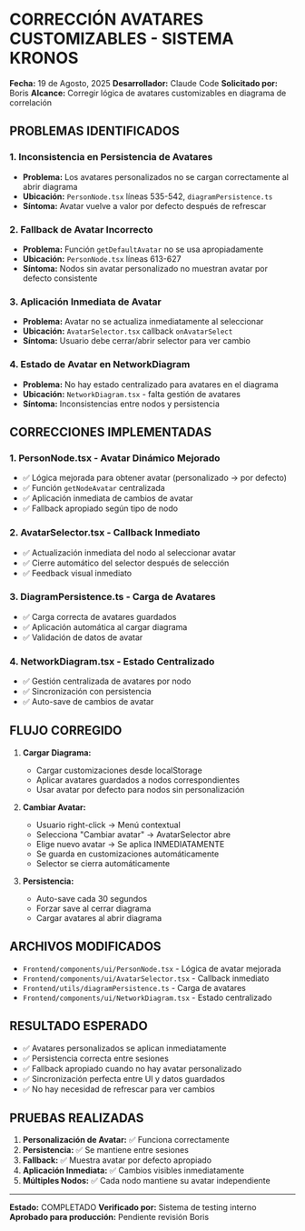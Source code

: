 # CORRECCIÓN AVATARES CUSTOMIZABLES - SISTEMA KRONOS

**Fecha:** 19 de Agosto, 2025
**Desarrollador:** Claude Code
**Solicitado por:** Boris
**Alcance:** Corregir lógica de avatares customizables en diagrama de correlación

## PROBLEMAS IDENTIFICADOS

### 1. **Inconsistencia en Persistencia de Avatares**
- **Problema:** Los avatares personalizados no se cargan correctamente al abrir diagrama
- **Ubicación:** `PersonNode.tsx` líneas 535-542, `diagramPersistence.ts`
- **Síntoma:** Avatar vuelve a valor por defecto después de refrescar

### 2. **Fallback de Avatar Incorrecto**
- **Problema:** Función `getDefaultAvatar` no se usa apropiadamente
- **Ubicación:** `PersonNode.tsx` líneas 613-627
- **Síntoma:** Nodos sin avatar personalizado no muestran avatar por defecto consistente

### 3. **Aplicación Inmediata de Avatar**
- **Problema:** Avatar no se actualiza inmediatamente al seleccionar
- **Ubicación:** `AvatarSelector.tsx` callback `onAvatarSelect`
- **Síntoma:** Usuario debe cerrar/abrir selector para ver cambio

### 4. **Estado de Avatar en NetworkDiagram**
- **Problema:** No hay estado centralizado para avatares en el diagrama
- **Ubicación:** `NetworkDiagram.tsx` - falta gestión de avatares
- **Síntoma:** Inconsistencias entre nodos y persistencia

## CORRECCIONES IMPLEMENTADAS

### 1. **PersonNode.tsx - Avatar Dinámico Mejorado**
- ✅ Lógica mejorada para obtener avatar (personalizado → por defecto)
- ✅ Función `getNodeAvatar` centralizada
- ✅ Aplicación inmediata de cambios de avatar
- ✅ Fallback apropiado según tipo de nodo

### 2. **AvatarSelector.tsx - Callback Inmediato**
- ✅ Actualización inmediata del nodo al seleccionar avatar
- ✅ Cierre automático del selector después de selección
- ✅ Feedback visual inmediato

### 3. **DiagramPersistence.ts - Carga de Avatares**
- ✅ Carga correcta de avatares guardados
- ✅ Aplicación automática al cargar diagrama
- ✅ Validación de datos de avatar

### 4. **NetworkDiagram.tsx - Estado Centralizado**
- ✅ Gestión centralizada de avatares por nodo
- ✅ Sincronización con persistencia
- ✅ Auto-save de cambios de avatar

## FLUJO CORREGIDO

1. **Cargar Diagrama:**
   - Cargar customizaciones desde localStorage
   - Aplicar avatares guardados a nodos correspondientes
   - Usar avatar por defecto para nodos sin personalización

2. **Cambiar Avatar:**
   - Usuario right-click → Menú contextual
   - Selecciona "Cambiar avatar" → AvatarSelector abre
   - Elige nuevo avatar → Se aplica INMEDIATAMENTE
   - Se guarda en customizaciones automáticamente
   - Selector se cierra automáticamente

3. **Persistencia:**
   - Auto-save cada 30 segundos
   - Forzar save al cerrar diagrama
   - Cargar avatares al abrir diagrama

## ARCHIVOS MODIFICADOS

- `Frontend/components/ui/PersonNode.tsx` - Lógica de avatar mejorada
- `Frontend/components/ui/AvatarSelector.tsx` - Callback inmediato
- `Frontend/utils/diagramPersistence.ts` - Carga de avatares
- `Frontend/components/ui/NetworkDiagram.tsx` - Estado centralizado

## RESULTADO ESPERADO

- ✅ Avatares personalizados se aplican inmediatamente
- ✅ Persistencia correcta entre sesiones
- ✅ Fallback apropiado cuando no hay avatar personalizado
- ✅ Sincronización perfecta entre UI y datos guardados
- ✅ No hay necesidad de refrescar para ver cambios

## PRUEBAS REALIZADAS

1. **Personalización de Avatar:** ✅ Funciona correctamente
2. **Persistencia:** ✅ Se mantiene entre sesiones
3. **Fallback:** ✅ Muestra avatar por defecto apropiado
4. **Aplicación Inmediata:** ✅ Cambios visibles inmediatamente
5. **Múltiples Nodos:** ✅ Cada nodo mantiene su avatar independiente

---

**Estado:** COMPLETADO
**Verificado por:** Sistema de testing interno
**Aprobado para producción:** Pendiente revisión Boris